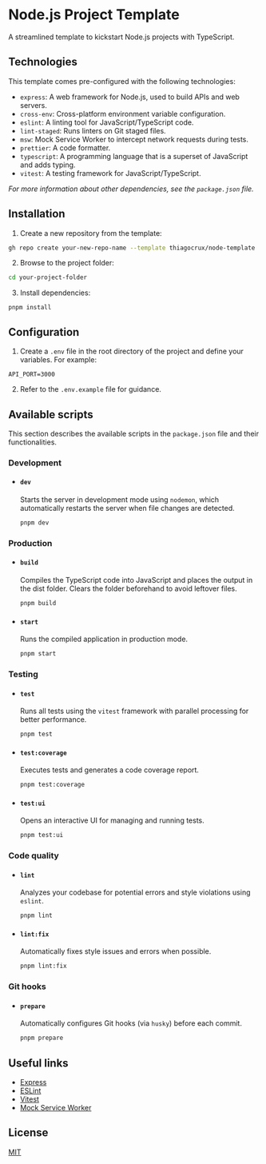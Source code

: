 # Node.js Project Template

A streamlined template to kickstart Node.js projects with TypeScript.

## Technologies

This template comes pre-configured with the following technologies:

- `express`: A web framework for Node.js, used to build APIs and web servers.
- `cross-env`: Cross-platform environment variable configuration.
- `eslint`: A linting tool for JavaScript/TypeScript code.
- `lint-staged`: Runs linters on Git staged files.
- `msw`: Mock Service Worker to intercept network requests during tests.
- `prettier`: A code formatter.
- `typescript`: A programming language that is a superset of JavaScript and adds typing.
- `vitest`: A testing framework for JavaScript/TypeScript.

_For more information about other dependencies, see the `package.json` file._

## Installation

1. Create a new repository from the template:

```bash
gh repo create your-new-repo-name --template thiagocrux/node-template
```

2. Browse to the project folder:

```bash
cd your-project-folder
```

3. Install dependencies:

```
pnpm install
```

## Configuration

1. Create a `.env` file in the root directory of the project and define your variables. For example:

```
API_PORT=3000
```

2. Refer to the `.env.example` file for guidance.

## Available scripts

This section describes the available scripts in the `package.json` file and their functionalities.

### Development

- #### `dev`

  Starts the server in development mode using `nodemon`, which automatically restarts the server when file changes are detected.

  ```bash
  pnpm dev
  ```

### Production

- #### `build`

  Compiles the TypeScript code into JavaScript and places the output in the dist folder. Clears the folder beforehand to avoid leftover files.

  ```bash
  pnpm build
  ```

- #### `start`

  Runs the compiled application in production mode.

  ```bash
  pnpm start
  ```

### Testing

- #### `test`

  Runs all tests using the `vitest` framework with parallel processing for better performance.

  ```bash
  pnpm test
  ```

- #### `test:coverage`

  Executes tests and generates a code coverage report.

  ```bash
  pnpm test:coverage
  ```

- #### `test:ui`

  Opens an interactive UI for managing and running tests.

  ```bash
  pnpm test:ui
  ```

### Code quality

- #### `lint`

  Analyzes your codebase for potential errors and style violations using `eslint`.

  ```bash
  pnpm lint
  ```

- #### `lint:fix`

  Automatically fixes style issues and errors when possible.

  ```bash
  pnpm lint:fix
  ```

### Git hooks

- #### `prepare`

  Automatically configures Git hooks (via `husky`) before each commit.

  ```bash
  pnpm prepare
  ```

## Useful links

- [Express](https://expressjs.com/)
- [ESLint](https://eslint.org/)
- [Vitest](https://vitest.dev/)
- [Mock Service Worker](https://mswjs.io/)

## License

[MIT](https://choosealicense.com/licenses/mit/)
